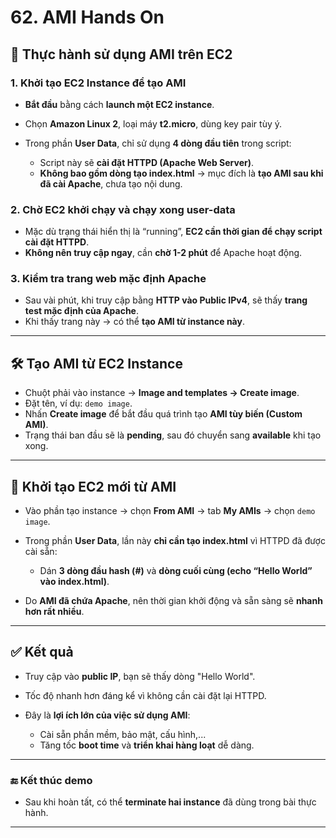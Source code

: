 # 62. AMI Hands On

## 🧪 **Thực hành sử dụng AMI trên EC2**

### 1. **Khởi tạo EC2 Instance để tạo AMI**

* **Bắt đầu** bằng cách **launch một EC2 instance**.
* Chọn **Amazon Linux 2**, loại máy **t2.micro**, dùng key pair tùy ý.
* Trong phần **User Data**, chỉ sử dụng **4 dòng đầu tiên** trong script:

  * Script này sẽ **cài đặt HTTPD (Apache Web Server)**.
  * **Không bao gồm dòng tạo index.html** → mục đích là **tạo AMI sau khi đã cài Apache**, chưa tạo nội dung.

### 2. **Chờ EC2 khởi chạy và chạy xong user-data**

* Mặc dù trạng thái hiển thị là “running”, **EC2 cần thời gian để chạy script cài đặt HTTPD**.
* **Không nên truy cập ngay**, cần **chờ 1-2 phút** để Apache hoạt động.

### 3. **Kiểm tra trang web mặc định Apache**

* Sau vài phút, khi truy cập bằng **HTTP vào Public IPv4**, sẽ thấy **trang test mặc định của Apache**.
* Khi thấy trang này → có thể **tạo AMI từ instance này**.

---

## 🛠️ **Tạo AMI từ EC2 Instance**

* Chuột phải vào instance → **Image and templates → Create image**.
* Đặt tên, ví dụ: `demo image`.
* Nhấn **Create image** để bắt đầu quá trình tạo **AMI tùy biến (Custom AMI)**.
* Trạng thái ban đầu sẽ là **pending**, sau đó chuyển sang **available** khi tạo xong.

---

## 🚀 **Khởi tạo EC2 mới từ AMI**

* Vào phần tạo instance → chọn **From AMI** → tab **My AMIs** → chọn `demo image`.
* Trong phần **User Data**, lần này **chỉ cần tạo index.html** vì HTTPD đã được cài sẵn:

  * Dán **3 dòng đầu hash (#)** và **dòng cuối cùng (echo “Hello World” vào index.html)**.
* Do **AMI đã chứa Apache**, nên thời gian khởi động và sẵn sàng sẽ **nhanh hơn rất nhiều**.

---

## ✅ **Kết quả**

* Truy cập vào **public IP**, bạn sẽ thấy dòng "Hello World".
* Tốc độ nhanh hơn đáng kể vì không cần cài đặt lại HTTPD.
* Đây là **lợi ích lớn của việc sử dụng AMI**:

  * Cài sẵn phần mềm, bảo mật, cấu hình,...
  * Tăng tốc **boot time** và **triển khai hàng loạt** dễ dàng.

---

### 🔚 **Kết thúc demo**

* Sau khi hoàn tất, có thể **terminate hai instance** đã dùng trong bài thực hành.

---

